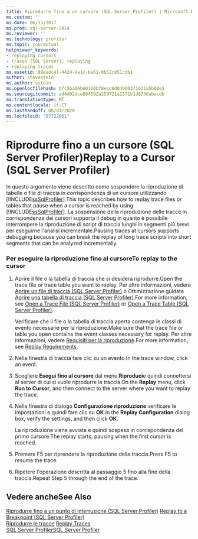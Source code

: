 ```yaml
---
title: Riprodurre fino a un cursore (SQL Server Profiler) | Microsoft Docs
ms.custom: ''
ms.date: 06/13/2017
ms.prod: sql-server-2014
ms.reviewer: ''
ms.technology: profiler
ms.topic: conceptual
helpviewer_keywords:
- replaying cursors
- traces [SQL Server], replaying
- replaying traces
ms.assetid: 89eadc41-4424-4a1c-ba61-0b52c851cdb1
author: stevestein
ms.author: sstein
ms.openlocfilehash: bfc5ba06b60100bf8ecc8d04909371021a5b00e5
ms.sourcegitcommit: ad4d92dce894592a259721a1571b1d8736abacdb
ms.translationtype: MT
ms.contentlocale: it-IT
ms.lasthandoff: 08/04/2020
ms.locfileid: "87722051"
---
```

# <a name="replay-to-a-cursor-sql-server-profiler"></a><span data-ttu-id="07379-102">Riprodurre fino a un cursore (SQL Server Profiler)</span><span class="sxs-lookup"><span data-stu-id="07379-102">Replay to a Cursor (SQL Server Profiler)</span></span>
  <span data-ttu-id="07379-103">In questo argomento viene descritto come sospendere la riproduzione di tabelle o file di traccia in corrispondenza di un cursore utilizzando [!INCLUDE[ssSqlProfiler](../../includes/sssqlprofiler-md.md)].</span><span class="sxs-lookup"><span data-stu-id="07379-103">This topic describes how to replay trace files or tables that pause when a cursor is reached by using [!INCLUDE[ssSqlProfiler](../../includes/sssqlprofiler-md.md)].</span></span> <span data-ttu-id="07379-104">La sospensione della riproduzione delle tracce in corrispondenza dei cursori supporta il debug in quanto è possibile interrompere la riproduzione di script di traccia lunghi in segmenti più brevi per eseguirne l'analisi incrementale.</span><span class="sxs-lookup"><span data-stu-id="07379-104">Pausing traces at cursors supports debugging because you can break the replay of long trace scripts into short segments that can be analyzed incrementally.</span></span>  
  
### <a name="to-replay-to-the-cursor"></a><span data-ttu-id="07379-105">Per eseguire la riproduzione fino al cursore</span><span class="sxs-lookup"><span data-stu-id="07379-105">To replay to the cursor</span></span>  
  
1.  <span data-ttu-id="07379-106">Aprire il file o la tabella di traccia che si desidera riprodurre.</span><span class="sxs-lookup"><span data-stu-id="07379-106">Open the trace file or trace table you want to replay.</span></span> <span data-ttu-id="07379-107">Per altre informazioni, vedere [Aprire un file di traccia &#40;SQL Server Profiler&#41;](open-a-trace-file-sql-server-profiler.md) o Ottimizzazione guidata [Aprire una tabella di traccia &#40;SQL Server Profiler&#41;](open-a-trace-table-sql-server-profiler.md).</span><span class="sxs-lookup"><span data-stu-id="07379-107">For more information, see [Open a Trace File &#40;SQL Server Profiler&#41;](open-a-trace-file-sql-server-profiler.md) or [Open a Trace Table &#40;SQL Server Profiler&#41;](open-a-trace-table-sql-server-profiler.md).</span></span>  
  
     <span data-ttu-id="07379-108">Verificare che il file o la tabella di traccia aperta contenga le classi di evento necessarie per la riproduzione.</span><span class="sxs-lookup"><span data-stu-id="07379-108">Make sure that the trace file or table you open contains the event classes necessary for replay.</span></span> <span data-ttu-id="07379-109">Per altre informazioni, vedere [Requisiti per la riproduzione](replay-requirements.md).</span><span class="sxs-lookup"><span data-stu-id="07379-109">For more information, see [Replay Requirements](replay-requirements.md).</span></span>  
  
2.  <span data-ttu-id="07379-110">Nella finestra di traccia fare clic su un evento.</span><span class="sxs-lookup"><span data-stu-id="07379-110">In the trace window, click an event.</span></span>  
  
3.  <span data-ttu-id="07379-111">Scegliere **Esegui fino al cursore** dal menu **Riproduci**e quindi connettersi al server di cui si vuole riprodurre la traccia.</span><span class="sxs-lookup"><span data-stu-id="07379-111">On the **Replay** menu, click **Run to Cursor**, and then connect to the server where you want to replay the trace.</span></span>  
  
4.  <span data-ttu-id="07379-112">Nella finestra di dialogo **Configurazione riproduzione** verificare le impostazioni e quindi fare clic su **OK**.</span><span class="sxs-lookup"><span data-stu-id="07379-112">In the **Replay Configuration** dialog box, verify the settings, and then click **OK**.</span></span>  
  
     <span data-ttu-id="07379-113">La riproduzione viene avviata e quindi sospesa in corrispondenza del primo cursore.</span><span class="sxs-lookup"><span data-stu-id="07379-113">The replay starts, pausing when the first cursor is reached.</span></span>  
  
5.  <span data-ttu-id="07379-114">Premere F5 per riprendere la riproduzione della traccia.</span><span class="sxs-lookup"><span data-stu-id="07379-114">Press F5 to resume the trace.</span></span>  
  
6.  <span data-ttu-id="07379-115">Ripetere l'operazione descritta al passaggio 5 fino alla fine della traccia.</span><span class="sxs-lookup"><span data-stu-id="07379-115">Repeat Step 5 through the end of the trace.</span></span>  
  
## <a name="see-also"></a><span data-ttu-id="07379-116">Vedere anche</span><span class="sxs-lookup"><span data-stu-id="07379-116">See Also</span></span>  
 <span data-ttu-id="07379-117">[Riprodurre fino a un punto di interruzione &#40;SQL Server Profiler&#41;](replay-to-a-breakpoint-sql-server-profiler.md) </span><span class="sxs-lookup"><span data-stu-id="07379-117">[Replay to a Breakpoint &#40;SQL Server Profiler&#41;](replay-to-a-breakpoint-sql-server-profiler.md) </span></span>  
 <span data-ttu-id="07379-118">[Riprodurre le tracce](replay-traces.md) </span><span class="sxs-lookup"><span data-stu-id="07379-118">[Replay Traces](replay-traces.md) </span></span>  
 [<span data-ttu-id="07379-119">SQL Server Profiler</span><span class="sxs-lookup"><span data-stu-id="07379-119">SQL Server Profiler</span></span>](sql-server-profiler.md)  
  
  
